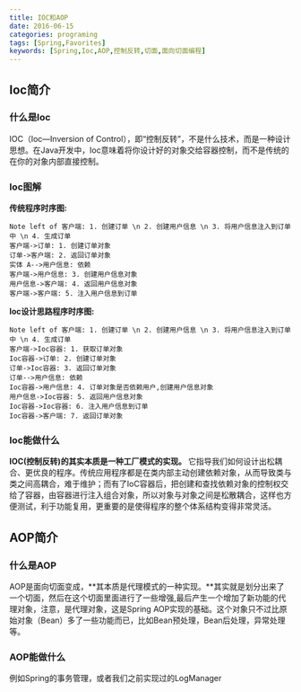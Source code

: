 ```yaml
---
title: IOC和AOP
date: 2016-06-15
categories: programing
tags: [Spring,Favorites]
keywords: [Spring,Ioc,AOP,控制反转,切面,面向切面编程]
---
```


## Ioc简介
### 什么是Ioc
IOC（Ioc—Inversion of Control），即“控制反转”，不是什么技术，而是一种设计思想。在Java开发中，Ioc意味着将你设计好的对象交给容器控制，而不是传统的在你的对象内部直接控制。

### Ioc图解

**传统程序时序图:**

```sequence
Note left of 客户端: 1. 创建订单 \n 2. 创建用户信息 \n 3. 将用户信息注入到订单中 \n 4. 生成订单
客户端->订单: 1. 创建订单对象
订单->客户端: 2. 返回订单对象
实体 A-->用户信息: 依赖
客户端->用户信息: 3. 创建用户信息对象
用户信息->客户端: 4. 返回用户信息对象
客户端->客户端: 5. 注入用户信息到订单
```

**Ioc设计思路程序时序图:**

```sequence
Note left of 客户端: 1. 创建订单 \n 2. 创建用户信息 \n 3. 将用户信息注入到订单中 \n 4. 生成订单
客户端->Ioc容器: 1. 获取订单对象
Ioc容器->订单: 2. 创建订单对象
订单->Ioc容器: 3. 返回订单对象
订单-->用户信息: 依赖
Ioc容器->用户信息: 4. 订单对象是否依赖用户,创建用户信息对象
用户信息->Ioc容器: 5. 返回用户信息对象
Ioc容器->Ioc容器: 6. 注入用户信息到订单
Ioc容器->客户端: 7. 返回订单对象
```

### Ioc能做什么
**IOC(控制反转)的其实本质是一种工厂模式的实现。**
它指导我们如何设计出松耦合、更优良的程序。传统应用程序都是在类内部主动创建依赖对象，从而导致类与类之间高耦合，难于维护；而有了IoC容器后，把创建和查找依赖对象的控制权交给了容器，由容器进行注入组合对象，所以对象与对象之间是松散耦合，这样也方便测试，利于功能复用，更重要的是使得程序的整个体系结构变得非常灵活。

## AOP简介
### 什么是AOP
AOP是面向切面变成，**其本质是代理模式的一种实现。**其实就是划分出来了一个切面，然后在这个切面里面进行了一些增强,最后产生一个增加了新功能的代理对象，注意，是代理对象，这是Spring AOP实现的基础。这个对象只不过比原始对象（Bean）多了一些功能而已，比如Bean预处理，Bean后处理，异常处理等。 

### AOP能做什么
例如Spring的事务管理，或者我们之前实现过的LogManager